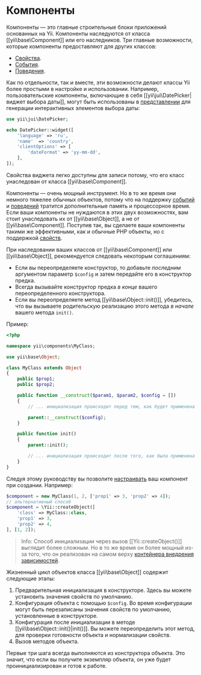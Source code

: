 Компоненты
=========

Компоненты — это главные строительные блоки приложений основанных на Yii. Компоненты наследуются от класса
[[yii\base\Component]] или его наследников. Три главные возможности, которые компоненты предоставляют для других классов:

* [Свойства](concept-properties.md).
* [События](concept-events.md).
* [Поведения](concept-behaviors.md).

Как по отдельности, так и вместе, эти возможности делают классы Yii более простыми в настройке и использовании.
Например, пользовательские компоненты, включающие в себя [[yii\jui\DatePicker|виджет выбора даты]], могут быть
использованы в [представлении](structure-views.md) для генерации интерактивных элементов выбора даты:

```php
use yii\jui\DatePicker;

echo DatePicker::widget([
    'language' => 'ru',
    'name'  => 'country',
    'clientOptions' => [
        'dateFormat' => 'yy-mm-dd',
    ],
]);
```

Свойства виджета легко доступны для записи потому, что его класс унаследован от класса [[yii\base\Component]].

Компоненты — очень мощный инструмент. Но в то же время они немного тяжелее обычных объектов, потому что на поддержку
[событий](concept-events.md) и [поведений](concept-behaviors.md) тратится дополнительные память и процессорное время.
Если ваши компоненты не нуждаются в этих двух возможностях, вам стоит унаследовать их от [[yii\base\Object]],
а не от [[yii\base\Component]]. Поступив так, вы сделаете ваши компоненты такими же эффективными, как и обычные PHP объекты,
но с поддержкой [свойств](concept-properties.md).

При наследовании ваших классов от [[yii\base\Component]] или [[yii\base\Object]], рекомендуется следовать некоторым
соглашениям:

- Если вы переопределяете конструктор, то добавьте *последним* аргументом параметр `$config` и затем передайте его
  в конструктор предка.
- Всегда вызывайте конструктор предка *в конце* вашего переопределенного конструктора.
- Если вы переопределяете метод [[yii\base\Object::init()]], убедитесь, что вы вызываете родительскую реализацию этого
  метода *в начале* вашего метода `init()`.

Пример:

```php
<?php

namespace yii\components\MyClass;

use yii\base\Object;

class MyClass extends Object
{
    public $prop1;
    public $prop2;

    public function __construct($param1, $param2, $config = [])
    {
        // ... инициализация происходит перед тем, как будет применена конфигурация.

        parent::__construct($config);
    }

    public function init()
    {
        parent::init();

        // ... инициализация происходит после того, как была применена конфигурация.
    }
}
```

Следуя этому руководству вы позволите [настраивать](concept-configurations.md) ваш компонент при создании. Например:

```php
$component = new MyClass(1, 2, ['prop1' => 3, 'prop2' => 4]);
// альтернативный способ
$component = \Yii::createObject([
    'class' => MyClass::class,
    'prop1' => 3,
    'prop2' => 4,
], [1, 2]);
```

> Info: Способ инициализации через вызов [[Yii::createObject()]] выглядит более сложным. Но в то же время он более
  мощный из-за того, что он реализован на самом верху [контейнера внедрения зависимостей](concept-di-container.md).

Жизненный цикл объектов класса [[yii\base\Object]] содержит следующие этапы:

1. Предварительная инициализация в конструкторе. Здесь вы можете установить значения свойств по умолчанию.
2. Конфигурация объекта с помощью `$config`. Во время конфигурации могут быть перезаписаны значения свойств по умолчанию,
   установленные в конструкторе.
3. Конфигурация после инициализации в методе [[yii\base\Object::init()|init()]]. Вы можете переопределить этот метод,
   для проверки готовности объекта и нормализации свойств.
4. Вызов методов объекта.

Первые три шага всегда выполняются из конструктора объекта. Это значит, что если вы получите экземпляр объекта, он уже
будет проинициализирован и готов к работе.
